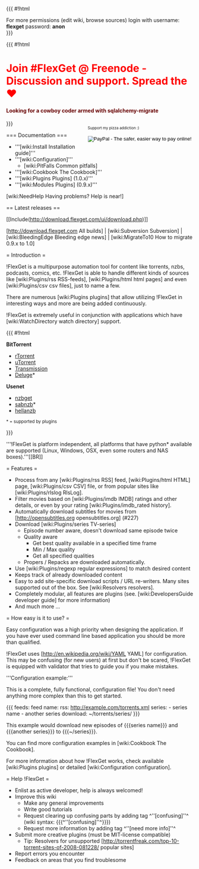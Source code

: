 {{{
#!html
<div id="login_note">For more permissions (edit wiki, browse sources) login with username: <b>flexget</b> password: <b>anon</b></div>
}}}

{{{
#!html
<h1 style="text-align: left; color: red">Join #FlexGet @ Freenode - Discussion and support. Spread the &hearts;</h1>
<h4 style="text-align: left; color: #660000">Looking for a cowboy coder armed with sqlalchemy-migrate</h4>
<div style="float: right">

<font size="1" width=20px>Support my pizza addiction :)</font> 
<div style="text-align: center">

<form action="https://www.paypal.com/cgi-bin/webscr" method="post">
<input type="hidden" name="cmd" value="_s-xclick">
<input type="hidden" name="hosted_button_id" value="8984492">
<input type="image" src="https://www.paypal.com/en_US/i/btn/btn_donateCC_LG.gif" border="0" name="submit" alt="PayPal - The safer, easier way to pay online!">
<img alt="" border="0" src="https://www.paypal.com/en_US/i/scr/pixel.gif" width="1" height="1">
</form>

</div>
</div>

}}}

=== Documentation ===

 * '''[wiki:Install Installation guide]'''
 * '''[wiki:Configuration]'''
   * [wiki:PitFalls Common pitfalls]
 * '''[wiki:Cookbook The Cookbook]'''
 * '''[wiki:Plugins Plugins] (1.0.x)'''
 * '''[wiki:Modules Plugins] (0.9.x)'''

[wiki:NeedHelp Having problems? Help is near!]

== Latest releases ==

[[Include(http://download.flexget.com/ui/download.php)]]

[http://download.flexget.com All builds] | [wiki:Subversion Subversion] | [wiki:BleedingEdge Bleeding edge news] | [wiki:MigrateTo10 How to migrate 0.9.x to 1.0]

= Introduction =

!FlexGet is a multipurpose automation tool for content like torrents, nzbs, podcasts, comics, etc. !FlexGet is able to handle different kinds of sources like [wiki:Plugins/rss RSS-feeds], [wiki:Plugins/html html pages] and even [wiki:Plugins/csv csv files], just to name a few.

There are numerous [wiki:Plugins plugins] that allow utilizing !FlexGet in interesting ways and more are being added continuously.

!FlexGet is extremely useful in conjunction with applications which have [wiki:WatchDirectory watch directory] support.

{{{
#!html
<div>

<div class="supported">
<b>BitTorrent</b>
<ul>
  <li><a href="http://libtorrent.rakshasa.no/">rTorrent</a></li>
  <li><a href="http://utorrent.com">uTorrent</a></li>
  <li><a href="http://www.transmissionbt.com/">Transmission</a></li>
  <li><a href="http://deluge-torrent.info/">Deluge</a>*</li>
</ul>
</div>

<div class="supported">
<b>Usenet</b>
<ul>
  <li><a href="http://nzbget.sourceforge.net/">nzbget</a></li>
  <li><a href="http://www.sabnzbd.org/">sabnzb</a>*</li>
  <li><a href="http://www.hellanzb.com">hellanzb</a></li>
</ul>
</div>

<div class="clearing">
</div>

<sup>* = supported by plugins</sup>

}}}

'''!FlexGet is platform independent, all platforms that have python* available are supported (Linux, Windows, OSX, even some routers and NAS boxes).'''[[BR]]

= Features =

 * Process from any [wiki:Plugins/rss RSS] feed, [wiki:Plugins/html HTML] page, [wiki:Plugins/csv CSV] file, or from popular sites like [wiki:Plugins/rlslog RlsLog].
 * Filter movies based on [wiki:Plugins/imdb IMDB] ratings and other details, or even by your rating [wiki:Plugins/imdb_rated history].
 * Automatically download subtitles for movies from [http://opensubtitles.org opensubtitles.org] (#227)
 * Download [wiki:Plugins/series TV-series]
   * Episode number aware, doesn't download same episode twice
   * Quality aware
     * Get best quality available in a specified time frame
     * Min / Max quality
     * Get all specified qualities
   * Propers / Repacks are downloaded automatically.
 * Use [wiki:Plugins/regexp regular expressions] to match desired content
 * Keeps track of already downloaded content
 * Easy to add site-specific download scripts / URL re-writers. Many sites supported out of the box. See [wiki:Resolvers resolvers].
 * Completely modular, all features are plugins (see. [wiki:DevelopersGuide developer guide] for more information)
 * And much more ...

= How easy is it to use? =

Easy configuration was a high priority when designing the application. If you have ever used command line based application you should be more than qualified.

!FlexGet uses [http://en.wikipedia.org/wiki/YAML YAML] for configuration. This may be confusing (for new users) at first but don't be scared, !FlexGet is equipped with validator that tries to guide you if you make mistakes.

'''Configuration example:''' 

This is a complete, fully functional, configuration file! You don't need anything more complex than this to get started.

{{{
feeds:
  feed name:
    rss: http://example.com/torrents.xml
    series:
      - series name
      - another series
    download: ~/torrents/series/
}}}

This example would download new episodes of {{{series name}}} and {{{another series}}} to {{{~/series}}}.

You can find more configuration examples in [wiki:Cookbook The Cookbook].

For more information about how !FlexGet works, check available [wiki:Plugins plugins] or detailed [wiki:Configuration configuration].

= Help !FlexGet =

 * Enlist as active developer, help is always welcomed!
 * Improve this wiki
   * Make any general improvements
   * Write good tutorials
   * Request clearing up confusing parts by adding tag ^''[confusing]''^ (wiki syntax: {{{^''[confusing]''^}}})
   * Request more information by adding tag ^''[need more info]''^
 * Submit more creative plugins (must be MIT-license compatible)
   * Tip: Resolvers for unsupported [http://torrentfreak.com/top-10-torrent-sites-of-2008-081228/ popular sites]
 * Report errors you encounter
 * Feedback on areas that you find troublesome